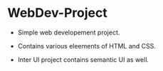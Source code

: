 # WebDev-Project

* Simple web developement project.

* Contains various eleements of HTML and CSS.

* Inter UI project contains semantic UI as well.
